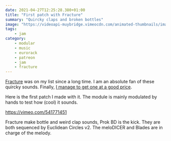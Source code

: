 ```yaml
---
date: 2021-04-27T12:25:28.380+01:00
title: "First patch with Fracture"
summary: "Quircky claps and broken bottles"
image: "https://videoapi-muybridge.vimeocdn.com/animated-thumbnails/image/7b9f9c0a-b3d5-4789-a613-464c40e89188.gif?ClientID=vimeo-core-prod&Date=1619519248&Signature=ed727ddb3e006366298f05d85f6d1fa6af951b4e"
tags:
    - jam
category:
    - modular
    - music
    - eurorack
    - patreon
    - jam
    - fracture
---
```

[Fracture](https://wmdevices.com/products/fracture) was on my list since a long time. I am an absolute fan of these quircky sounds. Finally, [I manage to get one at a good price](https://alienlebarge.ch/photos/2021/04/as0at/).

Here is the first patch I made with it. The module is mainly modulated by hands to test how (cool) it sounds.

https://vimeo.com/541771451

Fracture make bottle and weird clap sounds, Prok BD is the kick. They are both sequenced by Euclidean Circles v2.
The meloDICER and Blades are in charge of the melody.
